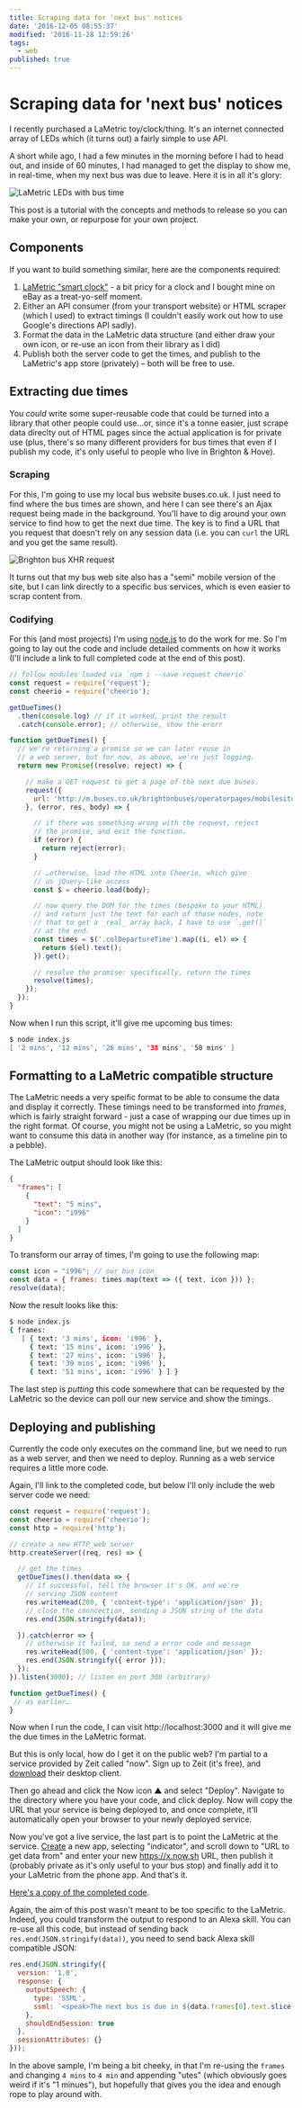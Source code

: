 ```yaml
---
title: Scraping data for 'next bus' notices
date: '2016-12-05 08:55:37'
modified: '2016-11-28 12:59:26'
tags:
  - web
published: true
---
```

# Scraping data for 'next bus' notices

I recently purchased a LaMetric toy/clock/thing. It's an internet connected array of LEDs which (it turns out) a fairly simple to use API.

A short while ago, I had a few minutes in the morning before I had to head out, and inside of 60 minutes, I had managed to get the display to show me, in real-time, when my next bus was due to leave. Here it is in all it's glory:

![LaMetric LEDs with bus time](/images/lametric.jpg)

This post is a tutorial with the concepts and methods to release so you can make your own, or repurpose for your own project.

<!--more-->

## Components

If you want to build something similar, here are the components required:

1. [LaMetric "smart clock"](http://lametric.com/) - a bit pricy for a clock and I bought mine on eBay as a treat-yo-self moment.
2. Either an API consumer (from your transport website) or HTML scraper (which I used) to extract timings (I couldn't easily work out how to use Google's directions API sadly).
3. Format the data in the LaMetric data structure (and either draw your own icon, or re-use an icon from their library as I did)
4. Publish both the server code to get the times, and publish to the LaMetric's app store (privately) – both will be free to use.

## Extracting due times

You *could* write some super-reusable code that could be turned into a library that other people could use…or, since it's a tonne easier, just scrape data direclty out of HTML pages since the actual application is for private use (plus, there's so many different providers for bus times that even if I publish my code, it's only useful to people who live in Brighton & Hove).

### Scraping

For this, I'm going to use my local bus website buses.co.uk. I just need to find where the bus times are shown, and here I can see there's an Ajax request being made in the background. You'll have to dig around your own service to find how to get the next due time. The key is to find a URL that you request that doesn't rely on any session data (i.e. you can `curl` the URL and you get the same result).

![Brighton bus XHR request](/images/bus-xhr.png)

It turns out that my bus web site also has a "semi" mobile version of the site, but I can link directly to a specific bus services, which is even easier to scrap content from.

### Codifying

For this (and most projects) I'm using [node.js](https://nodejs.org) to do the work for me. So I'm going to lay out the code and include detailed comments on how it works (I'll include a link to full completed code at the end of this post).

```js
// follow modules loaded via `npm i --save request cheerio`
const request = require('request');
const cheerio = require('cheerio');

getDueTimes()
  .then(console.log) // if it worked, print the result
  .catch(console.error); // otherwise, show the erorr

function getDueTimes() {
  // we're returning a promise so we can later reuse in
  // a web server, but for now, as above, we're just logging.
  return new Promise((resolve, reject) => {

    // make a GET request to get a page of the next due buses.
    request({
      url: 'http://m.buses.co.uk/brightonbuses/operatorpages/mobilesite/stop.aspx?stopid=6979&device=&s=50&d=&stopcode=&source=siri'
    }, (error, res, body) => {

      // if there was something wrong with the request, reject
      // the promise, and exit the function.
      if (error) {
        return reject(error);
      }

      // …otherwise, load the HTML into Cheerio, which give
      // us jQuery-like access
      const $ = cheerio.load(body);

      // now query the DOM for the times (bespoke to your HTML)
      // and return just the text for each of those nodes, note
      // that to get a _real_ array back, I have to use `.get()`
      // at the end.
      const times = $('.colDepartureTime').map((i, el) => {
        return $(el).text();
      }).get();

      // resolve the promise: specifically, return the times
      resolve(times);
    });
  });
}
```

Now when I run this script, it'll give me upcoming bus times:

```sh
$ node index.js
[ '2 mins', '12 mins', '26 mins', '38 mins', '50 mins' ]
```

## Formatting to a LaMetric compatible structure

The LaMetric needs a very speific format to be able to consume the data and display it correctly. These timings need to be transformed into _frames_, which is fairly straight forward - just a case of wrapping our due times up in the right format. Of course, you might not be using a LaMetric, so you might want to consume this data in another way (for instance, as a timeline pin to a pebble).

The LaMetric output should look like this:

```json
{
  "frames": [
    {
      "text": "5 mins",
      "icon": "i996"
    }
  ]
}
```

To transform our array of times, I'm going to use the following map:

```js
const icon = "i996"; // our bus icon
const data = { frames: times.map(text => ({ text, icon })) };
resolve(data);
```

Now the result looks like this:

```sh
$ node index.js
{ frames:
   [ { text: '3 mins', icon: 'i996' },
     { text: '15 mins', icon: 'i996' },
     { text: '27 mins', icon: 'i996' },
     { text: '39 mins', icon: 'i996' },
     { text: '51 mins', icon: 'i996' } ] }
```

The last step is _putting_ this code somewhere that can be requested by the LaMetric so the device can poll our new service and show the timings.

## Deploying and publishing

Currently the code only executes on the command line, but we need to run as a web server, and then we need to deploy. Running as a web service requires a little more code.

Again, I'll link to the completed code, but below I'll only include the web server code we need:

```js
const request = require('request');
const cheerio = require('cheerio');
const http = require('http');

// create a new HTTP web server
http.createServer((req, res) => {

  // get the times
  getDueTimes().then(data => {
    // if successful, tell the browser it's OK, and we're
    // serving JSON content
    res.writeHead(200, { 'content-type': 'application/json' });
    // close the conncection, sending a JSON string of the data
    res.end(JSON.stringify(data));

  }).catch(error => {
    // otherwise it failed, so send a error code and message
    res.writeHead(500, { 'content-type': 'application/json' });
    res.end(JSON.stringify({ error }));
  });
}).listen(3000); // listen on port 300 (arbitrary)

function getDueTimes() {
 // as earlier…
}
```

Now when I run the code, I can visit http://localhost:3000 and it will give me the due times in the LaMetric format.

But this is only local, how do I get it on the public web? I'm partial to a service provided by Zeit called "now". Sign up to Zeit (it's free), and [download](https://zeit.co/download) their desktop client.

Then go ahead and click the Now icon ▲ and select "Deploy". Navigate to the directory where you have your code, and click deploy. Now will copy the URL that your service is being deployed to, and once complete, it'll automatically open your browser to your newly deployed service.

Now you've got a live service, the last part is to point the LaMetric at the service. [Create](https://developer.lametric.com/applications/create) a new app, selecting "indicator", and scroll down to "URL to get data from" and enter your new https://x.now.sh URL, then publish it (probably private as it's only useful to your bus stop) and finally add it to your LaMetric from the phone app. And that's it.

[Here's a copy of the completed code](https://gist.github.com/remy/8aef7b241b31ea97acb53a23a9adc862).

Again, the aim of this post wasn't meant to be too specific to the LaMetric. Indeed, you could transform the output to respond to an Alexa skill. You can re-use all this code, but instead of sending back `res.end(JSON.stringify(data))`, you need to send back Alexa skill compatible JSON:

```js
res.end(JSON.stringify({
  version: '1.0',
  response: {
    outputSpeech: {
      type: 'SSML',
      ssml: `<speak>The next bus is due in ${data.frames[0].text.slice(0,-1)}utes</speak>`
    },
    shouldEndSession: true
  },
  sessionAttributes: {}
}));
```

In the above sample, I'm being a bit cheeky, in that I'm re-using the `frames` and changing `4 mins` to `4 min` and appending "utes" (which obviously goes weird if it's "1 minues"), but hopefully that gives you the idea and enough rope to play around with.
